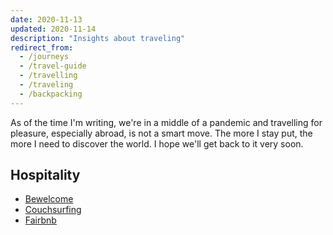 ```yaml
---
date: 2020-11-13
updated: 2020-11-14
description: "Insights about traveling"
redirect_from:
  - /journeys
  - /travel-guide
  - /travelling
  - /traveling
  - /backpacking
---
```

As of the time I'm writing, we're in a middle of a pandemic and travelling for pleasure, especially abroad, is not a smart move. The more I stay put, the more I need to discover the world. I hope we'll get back to it very soon.

## Hospitality

- [Bewelcome](https://www.bewelcome.org)
- [Couchsurfing](https://www.couchsurfing.com)
- [Fairbnb](https://fairbnb.coop)

